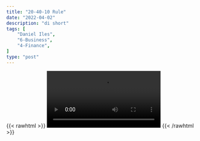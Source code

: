 ```yaml
---
title: "20-40-10 Rule"
date: "2022-04-02"
description: "di short"
tags: [
    "Daniel Iles",
    "6-Business",
    "4-Finance",
]
type: "post"
---
```

{{< rawhtml >}}
    <video width="auto" height="auto" controls>
        <source src="https://clips.dev00ps.com/Daniel%20Iles/Can%20You%20Actually%20Afford%20A%20Tesla%3F.mp4" type="video/mp4"> 
    </video>
{{< /rawhtml >}}